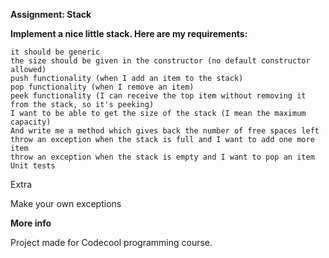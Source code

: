 ****Assignment: Stack****

**Implement a nice little stack. Here are my requirements:**

    it should be generic
    the size should be given in the constructor (no default constructor allowed)
    push functionality (when I add an item to the stack)
    pop functionality (when I remove an item)
    peek functionality (I can receive the top item without removing it from the stack, so it's peeking)
    I want to be able to get the size of the stack (I mean the maximum capacity)
    And write me a method which gives back the number of free spaces left
    throw an exception when the stack is full and I want to add one more item
    throw an exception when the stack is empty and I want to pop an item
    Unit tests

Extra

Make your own exceptions


**More info**

Project made for Codecool programming course.
